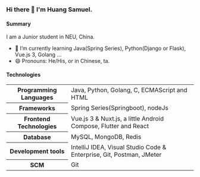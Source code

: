 ### Hi there 👋 I'm Huang Samuel.

<!--
**NBDatsuya/NBDatsuya** is a ✨ _special_ ✨ repository because its `README.md` (this file) appears on your GitHub profile.

Here are some ideas to get you started:

- 🔭 I’m currently working on ...
- 🌱 I’m currently learning ...
- 👯 I’m looking to collaborate on ...
- 🤔 I’m looking for help with ...
- 💬 Ask me about ...
- 📫 How to reach me: ...
- 😄 Pronouns: ...
- ⚡ Fun fact: ...
-->

#### Summary
I am a Junior student in NEU, China. 


- 🌱 I’m currently learning Java(Spring Series), Python(Django or Flask), Vue.js 3, Golang ...
- 😄 Pronouns: He/His, or in Chinese, ta.

#### Technologies

<table>
	<tr>
		<th>Programming Languages</th>
		<td>Java, Python, Golang, C,  ECMAScript and HTML </td>
	</tr>
  <tr>
		<th>Frameworks</th>
		<td>Spring Series(Springboot), nodeJs</td>
	</tr>
  <tr>
		<th>Frontend Technologies</th>
		<td>Vue.js 3 & Nuxt.js, a little Android Compose, Flutter and React</td>
	</tr>
  <tr>
		<th>Database</th>
		<td>MySQL, MongoDB, Redis</td>
	</tr>
  <tr>
		<th>Development tools</th>
		<td>IntelliJ IDEA, Visual Studio Code & Enterprise, Git, Postman, JMeter</td>
	</tr>
  <tr>
		<th>SCM</th>
		<td>Git</td>
	</tr>
</table>
